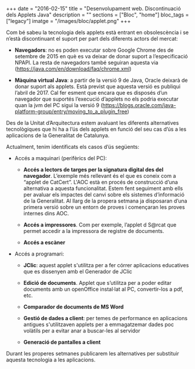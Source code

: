 +++
date        = "2016-02-15"
title       = "Desenvolupament web. Discontinuació dels Applets Java"
description = ""
sections    = ["Bloc", "home"]
bloc_tags	= ["legacy"]
imatge 		= "/images/bloc/applet.png"
+++

Com bé sabeu la tecnologia dels applets està entrant en obsolescència i se n’està discontinuant el suport per part dels diferents actors del mercat:

* **Navegadors**: no es poden executar sobre Google Chrome des de setembre de 2015 en què es va deixar de donar suport a l’especificació NPAPI. La resta de navegadors també seguiran aquesta via (https://java.com/en/download/faq/chrome.xml)

* **Màquina virtual Java**: a partir de la versió 9 de Java, Oracle deixarà de donar suport als applets. Està previst que aquesta versió es publiqui l’abril de 2017. Cal fer esment que encara que es disposés d’un navegador que suportés l’execució d’applets no els podria executar quan la jvm del PC sigui la versió 9 (https://blogs.oracle.com/java-platform-group/entry/moving_to_a_plugin_free)

Des de la Unitat d’Arquitectura estem avaluant les diferents alternatives tecnològiques que hi ha a l’ús dels applets en funció del seu cas d’ús a les aplicacions de la Generalitat de Catalunya. 

Actualment, tenim identificats els casos d’ús següents:

* Accés a maquinari (perifèrics del PC):

	* **Accés a lectors de targes per la signatura digital des del navegador**. L’exemple més rellevant és el que es coneix com a “applet de CatCert”. L'AOC està en procés de construcció d’una alternativa a aquesta funcionalitat.  Estem fent seguiment amb ells per avaluar els impactes del canvi sobre els sistemes d’informació de la Generalitat. Al llarg de la propera setmana ja disposaran d’una primera versió sobre un entorn de proves i començaran les proves internes dins AOC.

	* **Accés a impressores**. Com per exemple, l’applet d S@rcat que permet accedir a la impressora de registre de documents.

	* **Accés a escàner**

* Accés a programari:

	* **JClic**: aquest applet s'utilitza per a fer córrer aplicacions educatives que es dissenyen amb el Generador de JClic

	* **Edició de documents**. Applet que s’utilitza per a poder editar documents amb un openOffice instal·lat al PC, convertir-los a pdf, etc.

	* **Comparador de documents de MS Word**

	* **Gestió de dades a client**: per temes de performance en aplicacions antigues s'utilitzaven applets per a emmagatzemar dades poc volàtils per a evitar anar a buscar-les al servidor

	* **Generació de pantalles a client**

Durant les properes setmanes publicarem les alternatives per substituir aquesta tecnologia a les aplicacions.
	